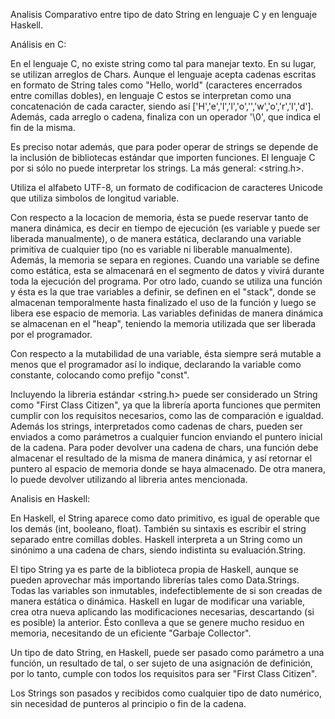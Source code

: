 Analisis Comparativo entre tipo de dato String en lenguaje C y en lenguaje Haskell.

Análisis en C:

En el lenguaje C, no existe string como tal para manejar texto. En su lugar, se utilizan arreglos de Chars. Aunque el lenguaje acepta cadenas escritas en formato de String tales como "Hello, world" (caracteres encerrados entre comillas dobles), en lenguaje C estos se interpretan como una concatenación de cada caracter, siendo así ['H','e','l','l','o','','w','o','r','l','d']. Además, cada arreglo o cadena, finaliza con un operador
'\0', que indica el fin de la misma. 

Es preciso notar además, que para poder operar de strings se depende de la inclusión de bibliotecas estándar que importen funciones. El lenguaje C por si sólo no puede interpretar los strings. La más general: <string.h>. 

Utiliza el alfabeto UTF-8, un formato de codificacion de caracteres Unicode que utiliza simbolos de longitud variable. 

Con respecto a la locacion de memoria, ésta se puede reservar tanto de manera dinámica, es decir en tiempo de ejecución (es variable y puede ser liberada manualmente), o de manera estática, declarando una variable primitiva de cualquier tipo (no es variable ni liberable manualmente).
Además, la memoria se separa en regiones. Cuando una variable se define como estática, esta se almacenará en el segmento de datos y vivirá durante toda la ejecución del programa. Por otro lado, cuando se utiliza una función y ésta es la que trae variables a definir, se definen en el "stack", donde se almacenan temporalmente hasta finalizado el uso de la función y luego se libera ese espacio de memoria. Las variables definidas de manera dinámica se almacenan en el "heap", teniendo la memoria utilizada que ser liberada por el programador. 

Con respecto a la mutabilidad de una variable, ésta siempre será mutable a menos que el programador así lo indique, declarando la variable como
constante, colocando como prefijo "const".

Incluyendo la libreria estándar <string.h> puede ser considerado un String como "First Class Citizen", ya que la librería aporta funciones que permiten cumplir con los requisitos necesarios, como las de comparación e igualdad. 
Además los strings, interpretados como cadenas de chars, pueden ser enviados a como parámetros a cualquier funcion enviando el puntero inicial de la cadena. 
Para poder devolver una cadena de chars, una función debe almacenar el resultado de la misma de manera dinámica, y así retornar el puntero al espacio de memoria donde se haya almacenado. De otra manera, lo puede devolver utilizando al libreria antes mencionada. 

Analisis en Haskell:

En Haskell, el String aparece como dato primitivo, es igual de operable que los demás (int, booleano, float). También su sintaxis es escribir el string separado entre comillas dobles. Haskell interpreta a un String como un sinónimo a una cadena de chars, siendo indistinta su evaluación.String.

 El tipo String ya es parte de la biblioteca propia de Haskell, aunque se pueden aprovechar más importando librerías tales como Data.Strings.
 Todas las variables son inmutables, indefectiblemente de si son creadas de manera estática o dinámica. Haskell en lugar de modificar una variable, crea otra nueva aplicando las modificaciones necesarias, descartando (si es posible) la anterior. Ésto conlleva a que se genere mucho residuo en memoria, necesitando de un eficiente "Garbaje Collector".

Un tipo de dato String, en Haskell, puede ser pasado como parámetro a una función, un resultado de tal, o ser sujeto de una asignación de definición, por lo tanto, cumple con todos los requisitos para ser "First Class Citizen".

Los Strings son pasados y recibidos como cualquier tipo de dato numérico, sin necesidad de punteros al principio o fin de la cadena. 
